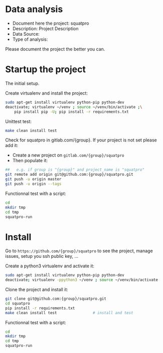 # Data analysis
- Document here the project: squatpro
- Description: Project Description
- Data Source:
- Type of analysis:

Please document the project the better you can.

# Startup the project

The initial setup.

Create virtualenv and install the project:
```bash
sudo apt-get install virtualenv python-pip python-dev
deactivate; virtualenv ~/venv ; source ~/venv/bin/activate ;\
    pip install pip -U; pip install -r requirements.txt
```

Unittest test:
```bash
make clean install test
```

Check for squatpro in gitlab.com/{group}.
If your project is not set please add it:

- Create a new project on `gitlab.com/{group}/squatpro`
- Then populate it:

```bash
##   e.g. if group is "{group}" and project_name is "squatpro"
git remote add origin git@github.com:{group}/squatpro.git
git push -u origin master
git push -u origin --tags
```

Functionnal test with a script:

```bash
cd
mkdir tmp
cd tmp
squatpro-run
```

# Install

Go to `https://github.com/{group}/squatpro` to see the project, manage issues,
setup you ssh public key, ...

Create a python3 virtualenv and activate it:

```bash
sudo apt-get install virtualenv python-pip python-dev
deactivate; virtualenv -ppython3 ~/venv ; source ~/venv/bin/activate
```

Clone the project and install it:

```bash
git clone git@github.com:{group}/squatpro.git
cd squatpro
pip install -r requirements.txt
make clean install test                # install and test
```
Functionnal test with a script:

```bash
cd
mkdir tmp
cd tmp
squatpro-run
```
